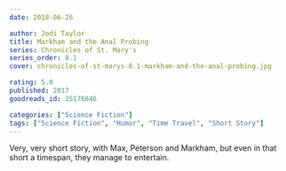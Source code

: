 ```yaml
---
date: 2018-06-26

author: Jodi Taylor
title: Markham and the Anal Probing
series: Chronicles of St. Mary's
series_order: 8.1
cover: chronicles-of-st-marys-8.1-markham-and-the-anal-probing.jpg

rating: 5.0
published: 2017
goodreads_id: 35176846

categories: ["Science Fiction"]
tags: ["Science Fiction", "Humor", "Time Travel", "Short Story"]
---
```


Very, very short story, with Max, Peterson and Markham, but even in that short a timespan, they manage to entertain.
